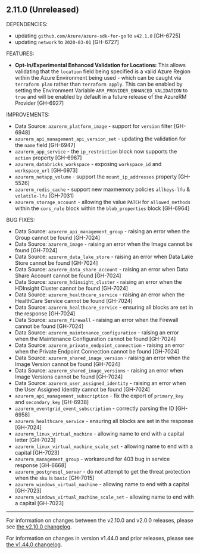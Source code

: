 ## 2.11.0 (Unreleased)

DEPENDENCIES: 

* updating `github.com/Azure/azure-sdk-for-go` to `v42.1.0` [GH-6725]
* updating `network` to `2020-03-01` [GH-6727]

FEATURES:
* **Opt-In/Experimental Enhanced Validation for Locations:** This allows validating that the `location` field being specified is a valid Azure Region within the Azure Environment being used - which can be caught via `terraform plan` rather than `terraform apply`. This can be enabled by setting the Environment Variable `ARM_PROVIDER_ENHANCED_VALIDATION` to `true` and will be enabled by default in a future release of the AzureRM Provider [GH-6927]

IMPROVEMENTS:

* Data Source: `azurerm_platform_image` - support for `version` filter [GH-6948]
* `azurerm_api_management_api_version_set` - updating the validation for the `name` field [GH-6947]
* `azurerm_app_service` - the `ip_restriction` block now supports the `action` property [GH-6967]
* `azurerm_databricks_workspace` - exposing `workspace_id` and `workspace_url` [GH-6973]
* `azurerm_netapp_volume` - support the `mount_ip_addresses` property [GH-5526]
* `azurerm_redis_cache` - support new maxmemory policies `allkeys-lfu` & `volatile-lfu` [GH-7031]
* `azurerm_storage_account` - allowing the value `PATCH` for `allowed_methods` within the `cors_rule` block within the `blob_properties` block [GH-6964]

BUG FIXES:

* Data Source: `azurerm_api_management_group` - raising an error when the Group cannot be found [GH-7024]
* Data Source: `azurerm_image` - raising an error when the Image cannot be found [GH-7024]
* Data Source: `azurerm_data_lake_store` - raising an error when Data Lake Store cannot be found [GH-7024]
* Data Source: `azurerm_data_share_account` - raising an error when Data Share Account cannot be found [GH-7024]
* Data Source: `azurerm_hdinsight_cluster` - raising an error when the HDInsight Cluster cannot be found [GH-7024]
* Data Source: `azurerm_healthcare_service` - raising an error when the HealthCare Service cannot be found [GH-7024]
* Data Source: `azurerm_healthcare_service` - ensuring all blocks are set in the response [GH-7024]
* Data Source: `azurerm_firewall` - raising an error when the Firewall cannot be found [GH-7024]
* Data Source: `azurerm_maintenance_configuration` - raising an error when the Maintenance Configuration cannot be found [GH-7024]
* Data Source: `azurerm_private_endpoint_connection` - raising an error when the Private Endpoint Connection cannot be found [GH-7024]
* Data Source: `azurerm_shared_image_version` - raising an error when the Image Version cannot be found [GH-7024]
* Data Source: `azurerm_shared_image_versions` - raising an error when Image Versions cannot be found [GH-7024]
* Data Source: `azurerm_user_assigned_identity` - raising an error when the User Assigned Identity cannot be found [GH-7024]
* `azurerm_api_management_subscription` - fix the export of `primary_key` and `secondary_key` [GH-6938]
* `azurerm_eventgrid_event_subscription` - correctly parsing the ID [GH-6958]
* `azurerm_healthcare_service` - ensuring all blocks are set in the response [GH-7024]
* `azurerm_linux_virtual_machine` - allowing name to end with a capital letter [GH-7023]
* `azurerm_linux_virtual_machine_scale_set` - allowing name to end with a capital [GH-7023]
* `azurerm_management_group` - workaround for 403 bug in service response [GH-6668]
* `azurerm_postgresql_server` - do not attempt to get the threat protection when the `sku` is `basic` [GH-7015]
* `azurerm_windows_virtual_machine` - allowing name to end with a capital [GH-7023]
* `azurerm_windows_virtual_machine_scale_set` - allowing name to end with a capital [GH-7023]

---

For information on changes between the v2.10.0 and v2.0.0 releases, please see [the v2.10.0 changelog](https://github.com/terraform-providers/terraform-provider-azurerm/blob/v2.10.0/CHANGELOG.md).

For information on changes in version v1.44.0 and prior releases, please see [the v1.44.0 changelog](https://github.com/terraform-providers/terraform-provider-azurerm/blob/v1.44.0/CHANGELOG.md).
